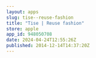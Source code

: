 ```yaml
---
layout: apps
slug: tise--reuse-fashion
title: "Tise | Reuse fashion"
store: apple
app_id: 948050708
date: 2024-04-24T12:55:26Z
published: 2014-12-14T14:37:20Z
---
```

